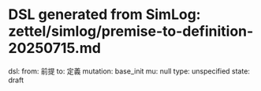 # DSL generated from SimLog: zettel/simlog/premise-to-definition-20250715.md

dsl:
  from: 前提
  to: 定義
  mutation: base_init
  mu: null
  type: unspecified
  state: draft
